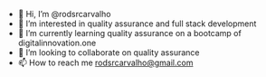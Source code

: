- 👋 Hi, I’m @rodsrcarvalho
- 👀 I’m interested in quality assurance and full stack development
- 🌱 I’m currently learning quality assurance on a bootcamp of digitalinnovation.one
- 💞️ I’m looking to collaborate on quality assurance
- 📫 How to reach me rodsrcarvalho@gmail.com

<!---
rodsrcarvalho/rodsrcarvalho is a ✨ special ✨ repository because its `README.md` (this file) appears on your GitHub profile.
You can click the Preview link to take a look at your changes.
--->
